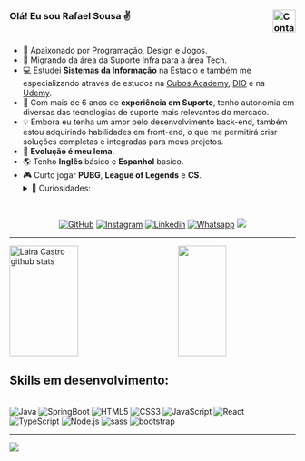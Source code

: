 ### Olá! Eu sou Rafael Sousa ✌️ <img align="right" src="https://visitor-badge.feriirawann.repl.co/?username=rafaelsousacarv&repo=lairacastro&style=for-the-badge&label=Visitantes&logo=OpenTelemetry&color=141321&contentType=svg" alt="Contador de Visitas do Perfil no Github da Rafael" height="40px"/><br><br>
  <ul>
    <li>🤩️ Apaixonado por Programação, Design e Jogos.</li>
    <li>🔄  Migrando da área da Suporte Infra para a área Tech.</li>
    <li>💻 Estudei <b>Sistemas da Informação</b> na Estacio e também me especializando através de estudos na <a href="https://cubos.academy" target="_blank">Cubos Academy<a/>, <a href="https://www.dio.me" target="_blank">DIO<a/> e na <a href="https://www.udemy.com/" target="_blank">Udemy</a>.</li>
    <li>🎨 Com mais de 6 anos de <b>experiência em Suporte</b>, tenho autonomia em diversas das tecnologias de suporte mais relevantes do mercado.</li>
    <li>💡 Embora eu tenha um amor pelo desenvolvimento back-end, também estou adquirindo habilidades em front-end, o que me permitirá criar soluções completas e integradas para meus projetos.</li>
    <li>🚀 <b>Evolução é meu lema</b>.</li>
    <li>🌎 Tenho <b>Inglês</b> básico e <b>Espanhol</b> basico.</li>
    <li>🎮 Curto jogar <b>PUBG</b>, <b>League of Legends</b> e <b>CS</b>.</li>
    <details>
        <summary>👀 Curiosidades:</summary>
        <ul>
          <li>⛰️ Gosto de fazer trilhas e jogar futebol ⚽.</li>  
          <li>🐶 Tenho 1 cachorro e 2 gatos 😸.</li>
          <li>🎶 Músicas dos mais variados tipos, mas se fosse p escolher uma trilha sonora p minha vida seria Natiruts.</li>
        </ul>
      </ul>
    </details>
  </li>
</ul>
        <br/>
        


<div align="center">
  
[![GitHub](https://img.shields.io/badge/GitHub-100000?style=for-the-badge&logo=github&logoColor=white)](https://img.shields.io/badge/GitHub-100000?style=for-the-badge&logo=github&logoColor=white)
[![Instagram](https://img.shields.io/badge/Instagram-E4405F?style=for-the-badge&logo=instagram&logoColor=white)](https://www.instagram.com/rafiinhaa.s/)
[![Linkedin](https://img.shields.io/badge/LinkedIn-0077B5?style=for-the-badge&logo=linkedin&logoColor=white)](https://www.linkedin.com/in/rafael-sousa/) 
[![Whatsapp](https://img.shields.io/badge/WhatsApp-25D366?style=for-the-badge&logo=whatsapp&logoColor=white)](https://wa.me/+5521982267037/?text=Olá,%20eu%20vim%20através%20do%20seu%20GitHub)
<a href= "mailto:r1s2c3s4@gmail.com"><img src="https://img.shields.io/badge/Gmail-D14836?style=for-the-badge&logo=gmail&logoColor=white"></a>  
</div>
<hr/>

<div><img width="49%" height="195px" src="https://github-readme-stats.vercel.app/api?username=rafaelsousacarv&show_icons=true&count_private=true&hide_border=true&title_color=fe428e&icon_color=f8d847&text_color=9feee9&bg_color=141321" alt= "Laira Castro github stats" />
<img align=right width="41%" height="195px" src="https://github-readme-stats.vercel.app/api/top-langs/?username=rafaelsousacarv&layout=compact&hide_border=true&title_color=fe428e&text_color=9feee9&bg_color=141321" />
</div>


## Skills em desenvolvimento:

<div style="display: inline_block"><br/>
<img align: center alt="Java" src="https://img.shields.io/badge/Java-ED8B00?style=for-the-badge&logo=openjdk&logoColor=white" /> 
<img align: center alt="SpringBoot" src="https://img.shields.io/badge/SpringBoot-6DB33F?style=flat-square&logo=Spring&logoColor=white" />   
<img align: center alt="HTML5" src="https://img.shields.io/badge/HTML5-E34F26?style=for-the-badge&logo=html5&logoColor=white" />
<img align: center alt="CSS3" src="https://img.shields.io/badge/CSS3-1572B6?style=for-the-badge&logo=css3&logoColor=white" />
<img align: center alt="JavaScript" src="https://img.shields.io/badge/JavaScript-323330?style=for-the-badge&logo=javascript&logoColor=F7DF1E" />
<img align: center alt="React" src="https://img.shields.io/badge/React-20232A?style=for-the-badge&logo=react&logoColor=61DAFB" />
<img align: center alt="TypeScript" src="https://img.shields.io/badge/TypeScript-007ACC?style=for-the-badge&logo=typescript&logoColor=white" />
<img align: center alt="Node.js" src="https://img.shields.io/badge/Node.js-43853D?style=for-the-badge&logo=node.js&logoColor=white" />
<img align: center alt="sass" src="https://img.shields.io/badge/Sass-CC6699?style=for-the-badge&logo=sass&logoColor=white" />
<img align: center alt="bootstrap" src="https://img.shields.io/badge/Bootstrap-563D7C?style=for-the-badge&logo=bootstrap&logoColor=white" /> 
</div>
<hr/>

<img align="center" src="https://github-readme-activity-graph.vercel.app/graph?username=rafaelsousacarv&theme=tokyo-night&hide_border=true&show_icons=true&custom_title=Gráfico%20de%20Contribuição" />


